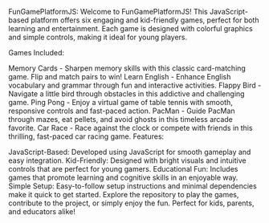 FunGamePlatformJS: Welcome to FunGamePlatformJS! This JavaScript-based platform offers six engaging and kid-friendly games, perfect for both learning and entertainment. Each game is designed with colorful graphics and simple controls, making it ideal for young players.

Games Included:

Memory Cards - Sharpen memory skills with this classic card-matching game. Flip and match pairs to win!
Learn English - Enhance English vocabulary and grammar through fun and interactive activities.
Flappy Bird - Navigate a little bird through obstacles in this addictive and challenging game.
Ping Pong - Enjoy a virtual game of table tennis with smooth, responsive controls and fast-paced action.
PacMan - Guide PacMan through mazes, eat pellets, and avoid ghosts in this timeless arcade favorite.
Car Race - Race against the clock or compete with friends in this thrilling, fast-paced car racing game.
Features:

JavaScript-Based: Developed using JavaScript for smooth gameplay and easy integration.
Kid-Friendly: Designed with bright visuals and intuitive controls that are perfect for young gamers.
Educational Fun: Includes games that promote learning and cognitive skills in an enjoyable way.
Simple Setup: Easy-to-follow setup instructions and minimal dependencies make it quick to get started.
Explore the repository to play the games, contribute to the project, or simply enjoy the fun. Perfect for kids, parents, and educators alike!

